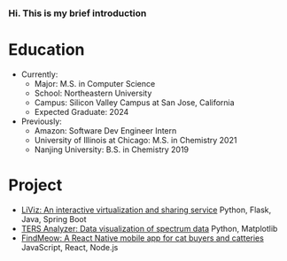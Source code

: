### Hi. This is my brief introduction

# Education
* Currently:
  * Major: M.S. in Computer Science
  * School: Northeastern University
  * Campus: Silicon Valley Campus at San Jose, California
  * Expected Graduate: 2024
* Previously:
  * Amazon: Software Dev Engineer Intern
  * University of Illinois at Chicago: M.S. in Chemistry 2021
  * Nanjing University: B.S. in Chemistry 2019

# Project
* [LiViz: An interactive virtualization and sharing service](https://github.com/LiViz-cc/lvz-backend-v2) Python, Flask, Java, Spring Boot
* [TERS Analyzer: Data visualization of spectrum data](https://github.com/Zhongyi-Lu/TERS-Analyzer) Python, Matplotlib
* [FindMeow: A React Native mobile app for cat buyers and catteries](https://github.com/Zhongyi-Lu/FindMeow) JavaScript, React, Node.js

